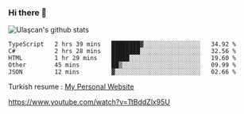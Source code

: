 ### Hi there 👋


<!--
**UlascanKilic/ulascankilic** is a ✨ _special_ ✨ repository because its `README.md` (this file) appears on your GitHub profile.

Here are some ideas to get you started:

- 🔭 I’m currently working on ...
- 🌱 I’m currently learning ...
- 👯 I’m looking to collaborate on ...
- 🤔 I’m looking for help with ...
- 💬 Ask me about ...
- 📫 How to reach me: ...
- 😄 Pronouns: ...
- ⚡ Fun fact: ...
-->

![Ulaşcan's github stats](https://github-readme-stats.vercel.app/api?username=ulascankilic&show_icons=true&title_color=fff&icon_color=79ff97&text_color=9f9f9f&bg_color=151515)


<!--START_SECTION:waka-->
```text
TypeScript   2 hrs 39 mins   ████████▓░░░░░░░░░░░░░░░░   34.92 % 
C#           2 hrs 28 mins   ████████░░░░░░░░░░░░░░░░░   32.56 % 
HTML         1 hr 29 mins    █████░░░░░░░░░░░░░░░░░░░░   19.60 % 
Other        45 mins         ██▒░░░░░░░░░░░░░░░░░░░░░░   09.99 % 
JSON         12 mins         ▓░░░░░░░░░░░░░░░░░░░░░░░░   02.66 % 
```
<!--END_SECTION:waka-->


Turkish resume : <a href="https://ulascankilic.github.io/">My Personal Website</a>


<youtube>https://www.youtube.com/watch?v=TtBddZlx95U</youtube>



